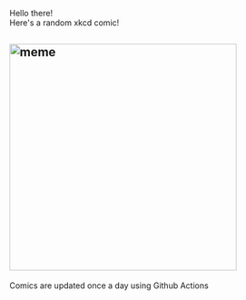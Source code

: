 Hello there! <br>Here's a random xkcd comic!<br>
## <img src="https://imgs.xkcd.com/comics/how_to_deliver_christmas_presents.png" alt="meme" width="400"/><br>
Comics are updated once a day using Github Actions